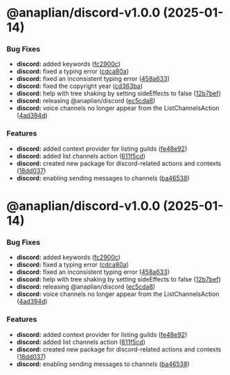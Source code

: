 # @anaplian/discord-v1.0.0 (2025-01-14)


### Bug Fixes

* **discord:** added keywords ([fc2900c](https://github.com/anaplian-io/anaplian/commit/fc2900c506cfa34a9954d6157761fbb0a30b2600))
* **discord:** fixed a typing error ([cdca80a](https://github.com/anaplian-io/anaplian/commit/cdca80a23c209c2de71a18c34d1cbc186d62972f))
* **discord:** fixed an inconsistent typing error ([458a633](https://github.com/anaplian-io/anaplian/commit/458a63375000fcc7e4ffc6fb52c4cc62aa9282ed))
* **discord:** fixed the copyright year ([cd363ba](https://github.com/anaplian-io/anaplian/commit/cd363bacd2255f84d4e6447a4fcdc5358333ef68))
* **discord:** help with tree shaking by setting sideEffects to false ([12b7bef](https://github.com/anaplian-io/anaplian/commit/12b7befd99832b33cc59fd19a3d5b0fd52f4ca97))
* **discord:** releasing @anaplian/discord ([ec5cda8](https://github.com/anaplian-io/anaplian/commit/ec5cda8537eb8b029f5f0316d7d55c7102ad5f33))
* **discord:** voice channels no longer appear from the ListChannelsAction ([4ad394d](https://github.com/anaplian-io/anaplian/commit/4ad394df0a733554f8ef799a286da039df4aa145))


### Features

* **discord:** added context provider for listing guilds ([fe48e92](https://github.com/anaplian-io/anaplian/commit/fe48e9284a6b43bb8c237bb618185f2166d9f5fd))
* **discord:** added list channels action ([611f5cd](https://github.com/anaplian-io/anaplian/commit/611f5cd6cd3d9d1f8b67b0246940f032a3740cf5))
* **discord:** created new package for discord-related actions and contexts ([18dd037](https://github.com/anaplian-io/anaplian/commit/18dd0373d6e267b1ee317a853ed6950a0fe4886f))
* **discord:** enabling sending messages to channels ([ba46538](https://github.com/anaplian-io/anaplian/commit/ba46538414bd71603b79c565018b839711d83ea9))

# @anaplian/discord-v1.0.0 (2025-01-14)


### Bug Fixes

* **discord:** added keywords ([fc2900c](https://github.com/anaplian-io/anaplian/commit/fc2900c506cfa34a9954d6157761fbb0a30b2600))
* **discord:** fixed a typing error ([cdca80a](https://github.com/anaplian-io/anaplian/commit/cdca80a23c209c2de71a18c34d1cbc186d62972f))
* **discord:** fixed an inconsistent typing error ([458a633](https://github.com/anaplian-io/anaplian/commit/458a63375000fcc7e4ffc6fb52c4cc62aa9282ed))
* **discord:** help with tree shaking by setting sideEffects to false ([12b7bef](https://github.com/anaplian-io/anaplian/commit/12b7befd99832b33cc59fd19a3d5b0fd52f4ca97))
* **discord:** releasing @anaplian/discord ([ec5cda8](https://github.com/anaplian-io/anaplian/commit/ec5cda8537eb8b029f5f0316d7d55c7102ad5f33))
* **discord:** voice channels no longer appear from the ListChannelsAction ([4ad394d](https://github.com/anaplian-io/anaplian/commit/4ad394df0a733554f8ef799a286da039df4aa145))


### Features

* **discord:** added context provider for listing guilds ([fe48e92](https://github.com/anaplian-io/anaplian/commit/fe48e9284a6b43bb8c237bb618185f2166d9f5fd))
* **discord:** added list channels action ([611f5cd](https://github.com/anaplian-io/anaplian/commit/611f5cd6cd3d9d1f8b67b0246940f032a3740cf5))
* **discord:** created new package for discord-related actions and contexts ([18dd037](https://github.com/anaplian-io/anaplian/commit/18dd0373d6e267b1ee317a853ed6950a0fe4886f))
* **discord:** enabling sending messages to channels ([ba46538](https://github.com/anaplian-io/anaplian/commit/ba46538414bd71603b79c565018b839711d83ea9))
